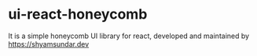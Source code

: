 # ui-react-honeycomb
It is a simple honeycomb UI library for react, developed and maintained by https://shyamsundar.dev

